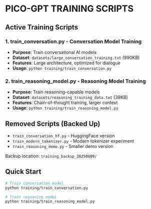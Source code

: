 # PICO-GPT TRAINING SCRIPTS

## Active Training Scripts

### 1. **train_conversation.py** - Conversation Model Training
- **Purpose**: Train conversational AI models
- **Dataset**: `datasets/large_conversation_training.txt` (990KB)
- **Features**: Large architecture, optimized for dialogue
- **Usage**: `python training/train_conversation.py`

### 2. **train_reasoning_model.py** - Reasoning Model Training  
- **Purpose**: Train reasoning-capable models
- **Dataset**: `datasets/reasoning_training_data.txt` (39KB)
- **Features**: Chain-of-thought training, larger context
- **Usage**: `python training/train_reasoning_model.py`

## Removed Scripts (Backed Up)
- `train_conversation_hf.py` - HuggingFace version
- `train_modern_tokenizer.py` - Modern tokenizer experiment
- `train_reasoning_demo.py` - Smaller demo version

Backup location: `training_backup_20250809/`

## Quick Start
```bash
# Train conversation model
python training/train_conversation.py

# Train reasoning model  
python training/train_reasoning_model.py
```